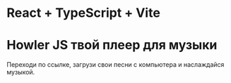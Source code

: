 # React + TypeScript + Vite

# Howler JS твой плеер для музыки


Переходи по ссылке, загрузи свои песни с компьютера и наслаждайся музыкой.
